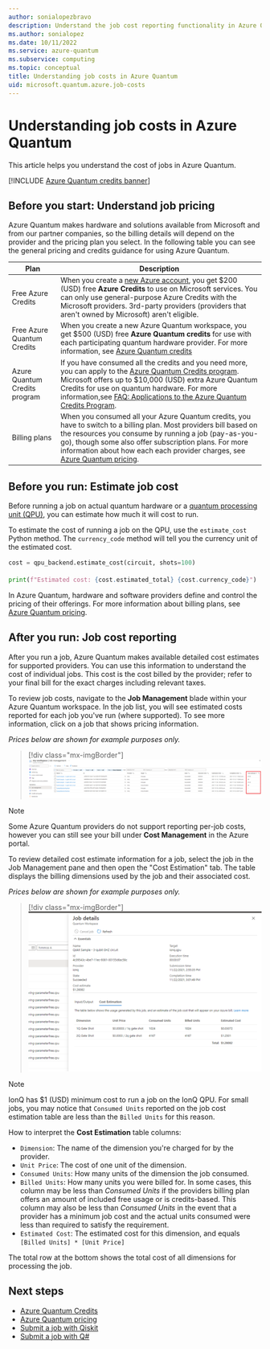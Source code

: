 ```yaml
---
author: sonialopezbravo
description: Understand the job cost reporting functionality in Azure Quantum.
ms.author: sonialopez
ms.date: 10/11/2022
ms.service: azure-quantum
ms.subservice: computing
ms.topic: conceptual
title: Understanding job costs in Azure Quantum
uid: microsoft.quantum.azure.job-costs
---
```


# Understanding job costs in Azure Quantum

This article helps you understand the cost of jobs in Azure Quantum. 

[!INCLUDE [Azure Quantum credits banner](includes/azure-quantum-credits.md)]

## Before you start: Understand job pricing

Azure Quantum makes hardware and solutions available from Microsoft and from our partner companies, so the billing details will depend on the provider and the pricing plan you select. In the following table you can see the general pricing and credits guidance for using Azure Quantum.

|Plan|Description|
|---|---|
|Free Azure Credits| When you create a [new Azure account](https://azure.microsoft.com/free/?WT.mc_id=A261C142F), you get $200 (USD) free **Azure Credits** to use on Microsoft services. You can only use general-purpose Azure Credits with the Microsoft providers. 3rd-party providers (providers that aren't owned by Microsoft) aren't eligible.|
|Free Azure Quantum Credits| When you create a new Azure Quantum workspace, you get $500 (USD) free **Azure Quantum credits** for use with each participating quantum hardware provider. For more information, see [Azure Quantum credits](xref:microsoft.quantum.credits)|
|Azure Quantum Credits program| If you have consumed all the credits and you need more, you can apply to the [Azure Quantum Credits program](https://aka.ms/aq/credits). Microsoft offers up to $10,000 (USD) extra Azure Quantum Credits for use on quantum hardware. For more information,see [FAQ: Applications to the Azure Quantum Credits Program](xref:microsoft.quantum.credits.credits-faq).|
|Billing plans| When you consumed all your Azure Quantum credits, you have to switch to a billing plan. Most providers bill based on the resources you consume by running a job (pay-as-you-go), though some also offer subscription plans. For more information about how each each provider charges, see [Azure Quantum pricing](xref:microsoft.quantum.providers-pricing).|

## Before you run: Estimate job cost

Before running a job on actual quantum hardware or a [quantum processing unit (QPU)](xref:microsoft.quantum.target-profiles), you can estimate how much it will cost to run. 

To estimate the cost of running a job on the QPU, use the `estimate_cost` Python method. The `currency_code` method will tell you the currency unit of the estimated cost.

```python
cost = qpu_backend.estimate_cost(circuit, shots=100)

print(f"Estimated cost: {cost.estimated_total} {cost.currency_code}")
```

In Azure Quantum, hardware and software providers define and control the pricing of their offerings. For more information about billing plans, see [Azure Quantum pricing](xref:microsoft.quantum.providers-pricing).


## After you run: Job cost reporting

After you run a job, Azure Quantum makes available detailed cost estimates for supported providers. You can use this information to understand the cost of individual jobs. This cost is the cost billed by the provider; refer to your final bill for the exact charges including relevant taxes.

To review job costs, navigate to the **Job Management** blade within your Azure Quantum workspace. In the job list, you will see estimated costs reported for each job you've run (where supported). To see more information, click on a job that shows pricing information.

_Prices below are shown for example purposes only._

> [!div class="mx-imgBorder"]
> [ ![The Job Management blade, with the Cost Estimate column highlighted](./media/job-costs/job-table-with-costs.png) ](./media/job-costs/job-table-with-costs.png#lightbox)

> [!NOTE]
> Some Azure Quantum providers do not support reporting per-job costs, however you can still see your bill under **Cost Management** in the Azure portal.

To review detailed cost estimate information for a job, select the job in the Job Management pane and then open the "Cost Estimation" tab. The table displays the billing dimensions used by the job and their associated cost.

_Prices below are shown for example purposes only._

> [!div class="mx-imgBorder"]
> ![The Job Details pane for a quantum job, with the Cost Estimation tab selected](./media/job-costs/job-cost-details.png)

> [!NOTE]
> IonQ has $1 (USD) minimum cost to run a job on the IonQ QPU. For small jobs, you may notice that `Consumed Units` reported on the job cost estimation table are less than the `Billed Units` for this reason.

How to interpret the **Cost Estimation** table columns:

- `Dimension`: The name of the dimension you're charged for by the provider.
- `Unit Price`: The cost of one unit of the dimension.
- `Consumed Units`: How many units of the dimension the job consumed.
- `Billed Units`: How many units you were billed for. In some cases, this column may be less than _Consumed Units_ if the providers billing plan offers an amount of included free usage or is credits-based. This column may also be less than _Consumed Units_ in the event that a provider has a minimum job cost and the actual units consumed were less than required to satisfy the requirement.
- `Estimated Cost`: The estimated cost for this dimension, and equals `[Billed Units] * [Unit Price]`

The total row at the bottom shows the total cost of all dimensions for processing the job.

## Next steps

- [Azure Quantum Credits](xref:microsoft.quantum.credits)
- [Azure Quantum pricing](xref:microsoft.quantum.providers-pricing)
- [Submit a job with Qiskit](xref:microsoft.quantum.quickstarts.computing.qiskit)
- [Submit a job with Q#](xref:microsoft.quantum.quickstarts.computing)
